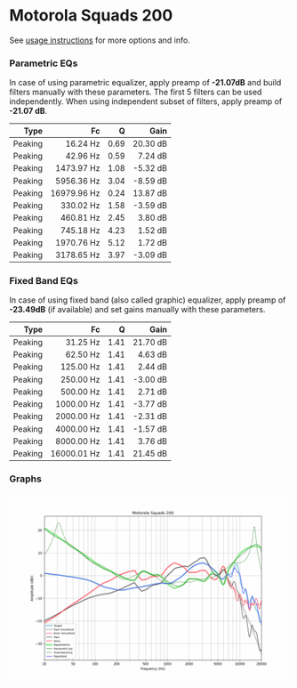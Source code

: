 # Motorola Squads 200
See [usage instructions](https://github.com/jaakkopasanen/AutoEq#usage) for more options and info.

### Parametric EQs
In case of using parametric equalizer, apply preamp of **-21.07dB** and build filters manually
with these parameters. The first 5 filters can be used independently.
When using independent subset of filters, apply preamp of **-21.07 dB**.

| Type    | Fc          |    Q | Gain     |
|--------:|------------:|-----:|---------:|
| Peaking | 16.24 Hz    | 0.69 | 20.30 dB |
| Peaking | 42.96 Hz    | 0.59 | 7.24 dB  |
| Peaking | 1473.97 Hz  | 1.08 | -5.32 dB |
| Peaking | 5956.36 Hz  | 3.04 | -8.59 dB |
| Peaking | 16979.96 Hz | 0.24 | 13.87 dB |
| Peaking | 330.02 Hz   | 1.58 | -3.59 dB |
| Peaking | 460.81 Hz   | 2.45 | 3.80 dB  |
| Peaking | 745.18 Hz   | 4.23 | 1.52 dB  |
| Peaking | 1970.76 Hz  | 5.12 | 1.72 dB  |
| Peaking | 3178.65 Hz  | 3.97 | -3.09 dB |

### Fixed Band EQs
In case of using fixed band (also called graphic) equalizer, apply preamp of **-23.49dB**
(if available) and set gains manually with these parameters.

| Type    | Fc          |    Q | Gain     |
|--------:|------------:|-----:|---------:|
| Peaking | 31.25 Hz    | 1.41 | 21.70 dB |
| Peaking | 62.50 Hz    | 1.41 | 4.63 dB  |
| Peaking | 125.00 Hz   | 1.41 | 2.44 dB  |
| Peaking | 250.00 Hz   | 1.41 | -3.00 dB |
| Peaking | 500.00 Hz   | 1.41 | 2.71 dB  |
| Peaking | 1000.00 Hz  | 1.41 | -3.77 dB |
| Peaking | 2000.00 Hz  | 1.41 | -2.31 dB |
| Peaking | 4000.00 Hz  | 1.41 | -1.57 dB |
| Peaking | 8000.00 Hz  | 1.41 | 3.76 dB  |
| Peaking | 16000.01 Hz | 1.41 | 21.45 dB |

### Graphs
![](./Motorola%20Squads%20200.png)